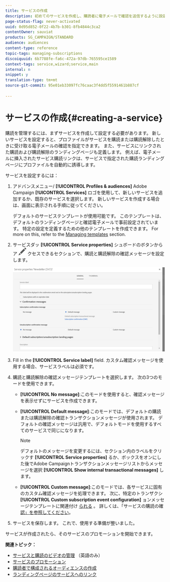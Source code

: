 ```yaml
---
title: サービスの作成
description: 初めてのサービスを作成し、購読者に電子メールで確認を送信するように設定する方法について説明します。
page-status-flag: never-activated
uuid: 0d95d852-0f22-4b7b-b301-8fb4844c3ca2
contentOwner: sauviat
products: SG_CAMPAIGN/STANDARD
audience: audiences
content-type: reference
topic-tags: managing-subscriptions
discoiquuid: 6b7788fe-fa6c-472a-97db-765595ce1589
context-tags: service,wizard;service,main
internal: n
snippet: y
translation-type: tm+mt
source-git-commit: 95e01eb33097fc76caac3f4dd5f5591461b887cf

---
```



# サービスの作成{#creating-a-service}

購読を管理するには、まずサービスを作成して設定する必要があります。 新しいサービスを設定すると、プロファイルがサービスを購読または購読解除したときに受け取る電子メールの確認を指定できます。 また、サービスにリンクされた購読および購読解除のランディングページも定義します。 例えば、電子メールに挿入されたサービス購読リンクは、サービスで指定された購読ランディングページにプロファイルを自動的に誘導します。

サービスを設定するには：

1. アドバンスメニュー/ **[!UICONTROL Profiles & audiences]** Adobe Campaign **[!UICONTROL Services]** ロゴを使用して、新しいサービスを追加するか、既存のサービスを選択します。 新しいサービスを作成する場合は、画面に表示される手順に従ってください。

   デフォルトのサービステンプレートが使用可能です。 このテンプレートは、デフォルトのランディングページと確認電子メールで事前設定されています。 特定の設定を定義するための他のテンプレートを作成できます。 For more on this, refer to the [Managing templates](../../start/using/about-templates.md) section.

1. サービスダッ **[!UICONTROL Service properties]** シュボードのボタンからア ![](assets/edit_darkgrey-24px.png) クセスできるセクションで、購読と購読解除の確認メッセージを設定します。

   ![](assets/lp_service_parameters.png)

1. Fill in the **[!UICONTROL Service label]** field. カスタム確認メッセージを使用する場合、サービスラベルは必須です。

1. 購読と購読解除の確認メッセージテンプレートを選択します。 次の3つのモードを使用できます。

   * **[!UICONTROL No message]**:このモードを使用すると、確認メッセージを表示せずにサービスを作成できます。
   * **[!UICONTROL Default message]**:このモードでは、デフォルトの購読または購読解除の確認トランザクションメッセージが使用されます。 デフォルトの確認メッセージは汎用で、デフォルトモードを使用するすべてのサービスで同じになります。

      >[!NOTE]
      >
      >デフォルトのメッセージを変更するには、セクション内のラベルをクリックす **[!UICONTROL Service properties]** るか、ボックスをオンにした後でAdobe Campaignトランザクションメッセージリストからメッセージを選択 **[!UICONTROL Show internal transactional messages]** します。

   * **[!UICONTROL Custom message]**:このモードでは、各サービスに固有のカスタム確認メッセージを処理できます。 次に、特定のトランザクシ **[!UICONTROL Custom subscription event configuration]** ョンメッセージテンプレートに関連付け [られる](../../channels/using/about-transactional-messaging.md) 。 詳しくは、「サービスの購読の確 [認」を参照してください](../../audiences/using/confirming-subscription-to-a-service.md)。

1. サービスを保存します。 これで、使用する準備が整いました。

サービスが作成されたら、そのサービスのプロモーションを開始できます。

**関連トピック：**

* [サービスと購読のビデオの管理](https://helpx.adobe.com/campaign/kt/acs/using/acs-services-and-subscriptions-feature-video-use.html) （英語のみ）
* [サービスのプロモーション](../../audiences/using/promoting-a-service.md)
* [購読者で構成されるオーディエンスの作成](../../audiences/using/creating-audiences.md#creating-list-audiences)
* [ランディングページのサービスへのリンク](../../channels/using/configuring-landing-page.md#linking-a-landing-page-to-a-service)
